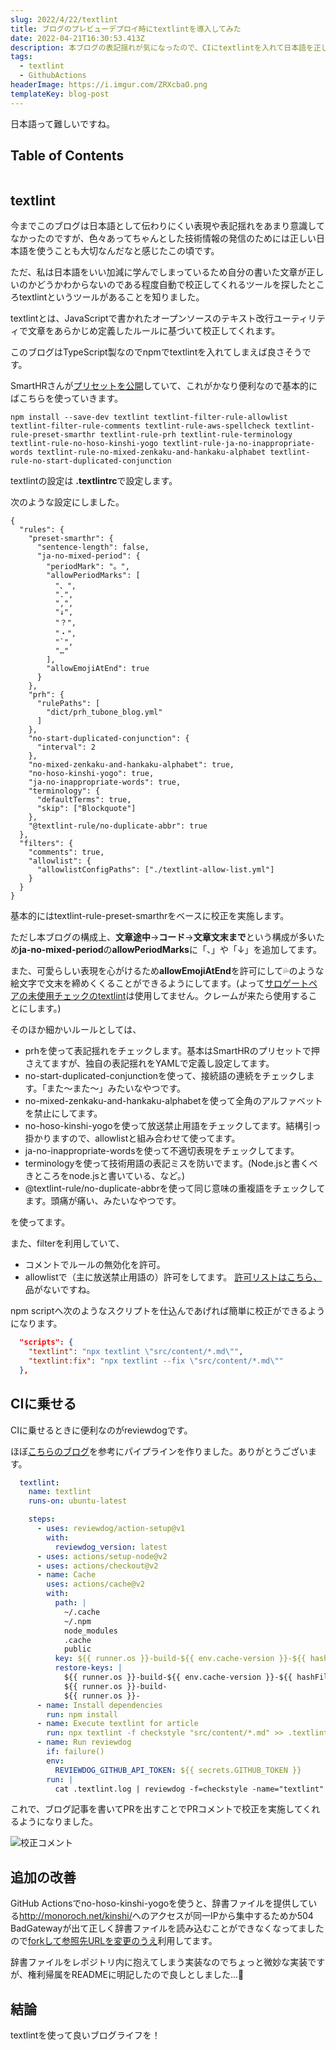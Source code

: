 ```yaml
---
slug: 2022/4/22/textlint
title: ブログのプレビューデプロイ時にtextlintを導入してみた
date: 2022-04-21T16:30:53.413Z
description: 本ブログの表記揺れが気になったので、CIにtextlintを入れて日本語を正しくしてみます。
tags:
  - textlint
  - GithubActions
headerImage: https://i.imgur.com/ZRXcbaO.png
templateKey: blog-post
---
```

日本語って難しいですね。

## Table of Contents

```toc

```

## textlint

今までこのブログは日本語として伝わりにくい表現や表記揺れをあまり意識してなかったのですが、色々あってちゃんとした技術情報の発信のためには正しい日本語を使うことも大切なんだなと感じたこの頃です。

ただ、私は日本語をいい加減に学んでしまっているため自分の書いた文章が正しいのかどうかわからないのである程度自動で校正してくれるツールを探したところtextlintというツールがあることを知りました。

textlintとは、JavaScriptで書かれたオープンソースのテキスト改行ユーティリティで文章をあらかじめ定義したルールに基づいて校正してくれます。

このブログはTypeScript製なのでnpmでtextlintを入れてしまえば良さそうです。

SmartHRさんが[プリセットを公開](https://shanaiho.smarthr.co.jp/n/n881866630eda)していて、これがかなり便利なので基本的にばこちらを使っていきます。

```bash:title=npm
npm install --save-dev textlint textlint-filter-rule-allowlist textlint-filter-rule-comments textlint-rule-aws-spellcheck textlint-rule-preset-smarthr textlint-rule-prh textlint-rule-terminology textlint-rule-no-hoso-kinshi-yogo textlint-rule-ja-no-inappropriate-words textlint-rule-no-mixed-zenkaku-and-hankaku-alphabet textlint-rule-no-start-duplicated-conjunction
```

textlintの設定は **.textlintrc**で設定します。

次のような設定にしました。

```json:title=.textlintrc
{
  "rules": {
    "preset-smarthr": {
      "sentence-length": false,
      "ja-no-mixed-period": {
        "periodMark": "。",
        "allowPeriodMarks": [
          "、",
          ".",
          ",",
          "↓",
          "？",
          "・",
          "`",
          "…"
        ],
        "allowEmojiAtEnd": true
      }
    },
    "prh": {
      "rulePaths": [
        "dict/prh_tubone_blog.yml"
      ]
    },
    "no-start-duplicated-conjunction": {
      "interval": 2
    },
    "no-mixed-zenkaku-and-hankaku-alphabet": true,
    "no-hoso-kinshi-yogo": true,
    "ja-no-inappropriate-words": true,
    "terminology": {
      "defaultTerms": true,
      "skip": ["Blockquote"]
    },
    "@textlint-rule/no-duplicate-abbr": true
  },
  "filters": {
    "comments": true,
    "allowlist": {
      "allowlistConfigPaths": ["./textlint-allow-list.yml"]
    }
  }
}
```

基本的にはtextlint-rule-preset-smarthrをベースに校正を実施します。

ただし本ブログの構成上、**文章途中**→**コード**→**文章文末まで**という構成が多いため**ja-no-mixed-period**の**allowPeriodMarks**に「、」や「↓」を追加してます。

また、可愛らしい表現を心がけるため**allowEmojiAtEnd**を許可にして💦のような絵文字で文末を締めくくることができるようにしてます。(よって[サロゲートペアの未使用チェックのtextlint](https://github.com/lostandfound/textlint-rule-no-surrogate-pair)は使用してません。クレームが来たら使用することにします。)

そのほか細かいルールとしては、

<!-- textlint-disable -->

- prhを使って表記揺れをチェックします。基本はSmartHRのプリセットで押さえてますが、独自の表記揺れをYAMLで定義し設定してます。
- no-start-duplicated-conjunctionを使って、接続語の連続をチェックします。「また〜また〜」みたいなやつです。
- no-mixed-zenkaku-and-hankaku-alphabetを使って全角のアルファベットを禁止にしてます。
- no-hoso-kinshi-yogoを使って放送禁止用語をチェックしてます。結構引っ掛かりますので、allowlistと組み合わせて使ってます。
- ja-no-inappropriate-wordsを使って不適切表現をチェックしてます。
- terminologyを使って技術用語の表記ミスを防いでます。(Node.jsと書くべきところをnode.jsと書いている、など。)
- @textlint-rule/no-duplicate-abbrを使って同じ意味の重複語をチェックしてます。頭痛が痛い、みたいなやつです。

を使ってます。

<!-- textlint-enable -->

また、filterを利用していて、
- コメントでルールの無効化を許可。
- allowlistで（主に放送禁止用語の）許可をしてます。 [許可リストはこちら、](https://github.com/tubone24/blog/blob/master/textlint-allow-list.yml)品がないですね。

npm scriptへ次のようなスクリプトを仕込んであげれば簡単に校正ができるようになります。

```json:title=package.json
  "scripts": {
    "textlint": "npx textlint \"src/content/*.md\"",
    "textlint:fix": "npx textlint --fix \"src/content/*.md\""
  },
```

## CIに乗せる

CIに乗せるときに便利なのがreviewdogです。

ほぼ[こちらのブログ](https://blog.chick-p.work/github-actions-reviewdog-textlint/)を参考にパイプラインを作りました。ありがとうございます。

```yaml:title=previewDeploy.yml
  textlint:
    name: textlint
    runs-on: ubuntu-latest

    steps:
      - uses: reviewdog/action-setup@v1
        with:
          reviewdog_version: latest
      - uses: actions/setup-node@v2
      - uses: actions/checkout@v2
      - name: Cache
        uses: actions/cache@v2
        with:
          path: |
            ~/.cache
            ~/.npm
            node_modules
            .cache
            public
          key: ${{ runner.os }}-build-${{ env.cache-version }}-${{ hashFiles('**/package-lock.json') }}
          restore-keys: |
            ${{ runner.os }}-build-${{ env.cache-version }}-${{ hashFiles('**/package-lock.json') }}
            ${{ runner.os }}-build-
            ${{ runner.os }}-
      - name: Install dependencies
        run: npm install
      - name: Execute textlint for article
        run: npx textlint -f checkstyle "src/content/*.md" >> .textlint.log
      - name: Run reviewdog
        if: failure()
        env:
          REVIEWDOG_GITHUB_API_TOKEN: ${{ secrets.GITHUB_TOKEN }}
        run: |
          cat .textlint.log | reviewdog -f=checkstyle -name="textlint" -reporter="github-pr-review"
```

これで、ブログ記事を書いてPRを出すことでPRコメントで校正を実施してくれるようになりました。

![校正コメント](https://i.imgur.com/ZRXcbaO.png)

## 追加の改善

GitHub Actionsでno-hoso-kinshi-yogoを使うと、辞書ファイルを提供している<http://monoroch.net/kinshi/>へのアクセスが同一IPから集中するためか504 BadGatewayが出て正しく辞書ファイルを読み込むことができなくなってましたので[forkして参照先URLを変更のうえ](https://github.com/tubone24/textlint-rule-no-hoso-kinshi-yogo)利用してます。

辞書ファイルをレポジトリ内に抱えてしまう実装なのでちょっと微妙な実装ですが、権利帰属をREADMEに明記したので良しとしました...🙏

## 結論

textlintを使って良いブログライフを！





